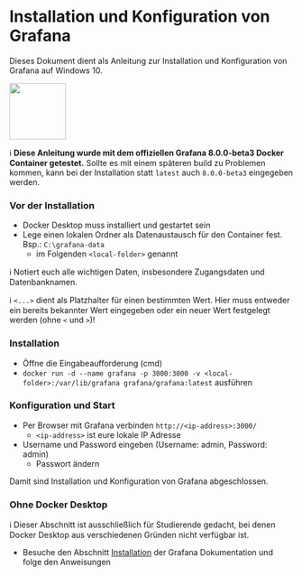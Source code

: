 # Installation und Konfiguration von Grafana

Dieses Dokument dient als Anleitung zur Installation und Konfiguration von Grafana auf Windows 10.

[<img src="https://grafana.com/static/assets/internal/grafana_logo-web-dark.svg" width="100">](https://grafana.com/)

:information_source: **Diese Anleitung wurde mit dem offiziellen Grafana 8.0.0-beta3 Docker Container getestet.** Sollte es mit einem späteren build zu Problemen kommen, kann bei der Installation statt `latest` auch `8.0.0-beta3` eingegeben werden.

### Vor der Installation
* Docker Desktop muss installiert und gestartet sein
* Lege einen lokalen Ordner als Datenaustausch für den Container fest. Bsp.: `C:\grafana-data`
  * im Folgenden `<local-folder>` genannt

:information_source: Notiert euch alle wichtigen Daten, insbesondere Zugangsdaten und Datenbanknamen.

:information_source: `<...>` dient als Platzhalter für einen bestimmten Wert. Hier muss entweder ein bereits bekannter Wert eingegeben oder ein neuer Wert festgelegt werden (ohne `<` und `>`)!

### Installation
* Öffne die Eingabeaufforderung (cmd)
* `docker run -d --name grafana -p 3000:3000 -v <local-folder>:/var/lib/grafana grafana/grafana:latest` ausführen

### Konfiguration und Start
* Per Browser mit Grafana verbinden `http://<ip-address>:3000/`
  * `<ip-address>` ist eure lokale IP Adresse
* Username und Password eingeben (Username: admin, Password: admin)
  * Passwort ändern
  
Damit sind Installation und Konfiguration von Grafana abgeschlossen.

### Ohne Docker Desktop
:information_source: Dieser Abschnitt ist ausschließlich für Studierende gedacht, bei denen Docker Desktop aus verschiedenen Gründen nicht verfügbar ist.

* Besuche den Abschnitt [Installation](https://grafana.com/docs/grafana/latest/installation/) der Grafana Dokumentation und folge den Anweisungen